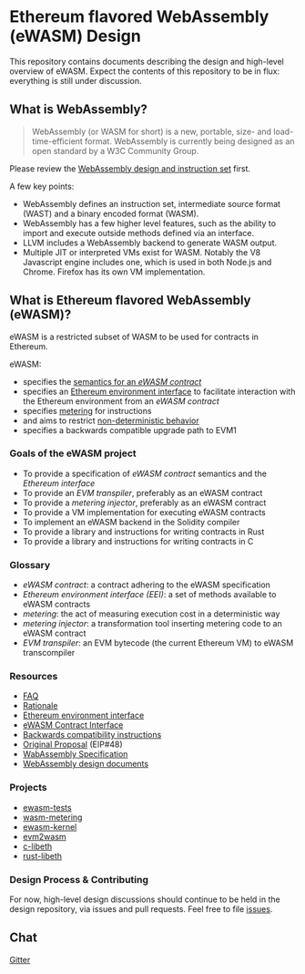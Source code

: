 # Ethereum flavored WebAssembly (eWASM) Design

This repository contains documents describing the design and high-level overview of eWASM. Expect the contents of this repository to be in flux: everything is still under discussion.

## What is WebAssembly?

> WebAssembly (or WASM for short) is a new, portable, size- and load-time-efficient format. WebAssembly is currently being designed as an open standard by a W3C Community Group.

Please review the [WebAssembly design and instruction set](https://github.com/WebAssembly/design) first.

A few key points:
* WebAssembly defines an instruction set, intermediate source format (WAST) and a binary encoded format (WASM).
* WebAssembly has a few higher level features, such as the ability to import and execute outside methods defined via an interface.
* LLVM includes a WebAssembly backend to generate WASM output.
* Multiple JIT or interpreted VMs exist for WASM. Notably the V8 Javascript engine includes one, which is used in both Node.js and Chrome. Firefox has its own VM implementation.

## What is Ethereum flavored WebAssembly (eWASM)?

eWASM is a restricted subset of WASM to be used for contracts in Ethereum.

eWASM:
* specifies the [semantics for an *eWASM contract*](./contract_interface.md)
* specifies an [Ethereum environment interface](./eth_interface.md) to facilitate interaction with the Ethereum environment from an *eWASM contract*
* specifies [metering](./metering.md) for instructions
* and aims to restrict [non-deterministic behavior](https://github.com/WebAssembly/design/blob/master/Nondeterminism.md)
* specifies a backwards compatible upgrade path to EVM1

### Goals of the eWASM project

* To provide a specification of *eWASM contract* semantics and the *Ethereum interface*
* To provide an *EVM transpiler*, preferably as an eWASM contract
* To provide a *metering injector*, preferably as an eWASM contract
* To provide a VM implementation for executing eWASM contracts
* To implement an eWASM backend in the Solidity compiler
* To provide a library and instructions for writing contracts in Rust
* To provide a library and instructions for writing contracts in C

### Glossary

* *eWASM contract*: a contract adhering to the eWASM specification
* *Ethereum environment interface (EEI)*: a set of methods available to eWASM contracts
* *metering*: the act of measuring execution cost in a deterministic way
* *metering injector*: a transformation tool inserting metering code to an eWASM contract
* *EVM transpiler*: an EVM bytecode (the current Ethereum VM) to eWASM transcompiler

### Resources

* [FAQ](./faq.md)
* [Rationale](./rationale.md)
* [Ethereum environment interface](./eth_interface.md)
* [eWASM Contract Interface](./contract_interface.md)
* [Backwards compatibility instructions](./backwardsCompatibility.md)
* [Original Proposal](https://github.com/ethereum/EIPs/issues/48) (EIP#48)
* [WabAssembly Specification](https://github.com/WebAssembly/spec/blob/md-proto/md-proto/WebAssembly.md)
* [WebAssembly design documents](https://github.com/WebAssembly/design)

### Projects

* [ewasm-tests](https://github.com/ewasm/ewasm-tests)
* [wasm-metering](https://github.com/ewasm/wasm-metering)
* [ewasm-kernel](https://github.com/ewasm/ewasm-kernel)
* [evm2wasm](https://github.com/ewasm/evm2wasm)
* [c-libeth](https://github.com/ewasm/c-libeth)
* [rust-libeth](https://github.com/ewasm/rust-libeth)

### Design Process & Contributing
For now, high-level design discussions should continue to be held in the design repository, via issues and pull requests. Feel free to file [issues](https://github.com/ethereum/ewasm-design/issues).

## Chat
[Gitter](https://gitter.im/ethereum/ewasm-design)
